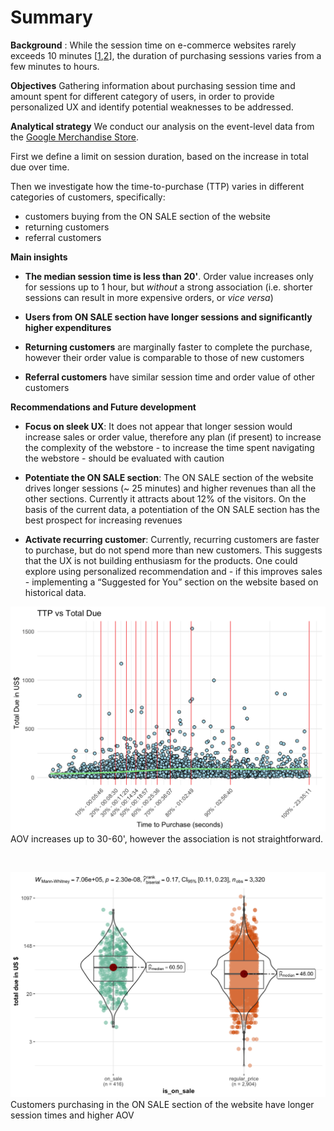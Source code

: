 # Summary

**Background** : While the session time on e-commerce websites rarely exceeds 10 minutes [[1](https://blog.hubspot.com/marketing/chartbeat-website-engagement-data-nj),[2](https://www.statista.com/statistics/790897/unique-visitors-average-session-durations-retail-properties-us/)], the duration of purchasing sessions varies from a few minutes to hours. 


**Objectives**
Gathering information about purchasing session time and amount spent for different category of users, in order to provide personalized UX and identify potential weaknesses to be addressed.


**Analytical strategy**
We conduct our analysis on the event-level data from the [Google Merchandise Store](https://shop.googlemerchandisestore.com/).

First we define a limit on session duration, based on the increase in total due over time.

Then we investigate how the time-to-purchase (TTP) varies in different categories of customers, specifically:
- customers buying from the ON SALE section of the website
- returning customers
- referral customers

**Main insights**
- **The median session time is less than 20'**. Order value increases only for sessions up to 1 hour, but _without_ a strong association (i.e. shorter sessions can result in more expensive orders, or _vice versa_)

- **Users from ON SALE section have longer sessions and significantly higher expenditures**

- **Returning customers** are marginally faster to complete the purchase, however their order value is comparable to those of new customers

- **Referral customers** have similar session time and order value of other customers

**Recommendations and Future development**

- **Focus on sleek UX**: It does not appear that longer session would increase sales or order value, therefore any plan (if present) to increase the complexity of the webstore - to increase the time spent navigating the webstore - should be evaluated with caution

- **Potentiate the ON SALE section**: The ON SALE section of the website drives longer sessions (~ 25 minutes) and higher revenues than all the other sections. Currently it attracts about 12% of the visitors. On the basis of the current data, a potentiation of the ON SALE section has the best prospect for increasing revenues

- **Activate recurring customer**: Currently, recurring customers are faster to purchase, but do not spend more than new customers. This suggests that the UX is not building enthusiasm for the products. One could explore using personalized recommendation and - if this improves sales - implementing a “Suggested for You” section on the website based on historical data.


![](imgs/TTP.png)
AOV increases up to 30-60', however the association is not straightforward.

<br>

![](imgs/on_sale_AOV.png)
Customers purchasing in the ON SALE section of the website have longer session times and higher AOV